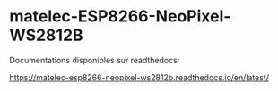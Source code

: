 # matelec-ESP8266-NeoPixel-WS2812B

Documentations disponibles sur readthedocs:

https://matelec-esp8266-neopixel-ws2812b.readthedocs.io/en/latest/
